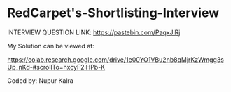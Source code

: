 # RedCarpet's-Shortlisting-Interview

INTERVIEW QUESTION LINK: 
https://pastebin.com/PaqxJiRj

My Solution can be viewed at:

https://colab.research.google.com/drive/1e00YO1VBu2nb8qMjrKzWmgg3sUp_nKd-#scrollTo=hxcyF2iHPb-K

Coded by: Nupur Kalra
